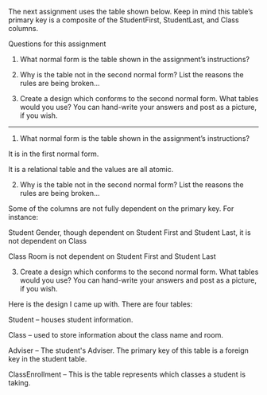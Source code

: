The next assignment uses the table shown below.  Keep in mind this table’s primary key is a composite of the StudentFirst, StudentLast, and Class columns.




Questions for this assignment
1. What normal form is the table shown in the assignment’s instructions?

2. Why is the table not in the second normal form? List the reasons the rules are being broken...

3. Create a design which conforms to the second normal form. What tables would you use? You can hand-write your answers and post as a picture, if you wish.


---------------------

1. What normal form is the table shown in the assignment’s instructions?

It is in the first normal form.

It is a relational table and the values are all atomic.

2. Why is the table not in the second normal form? List the reasons the rules are being broken...

Some of the columns are not fully dependent on the primary key. For instance:

Student Gender, though dependent on Student First and Student Last, it is not dependent on Class

Class Room is not dependent on Student First and Student Last

3. Create a design which conforms to the second normal form. What tables would you use? You can hand-write your answers and post as a picture, if you wish.

Here is the design I came up with.  There are four tables:

Student – houses student information.

Class – used to store information about the class name and room.

Adviser – The student's Adviser.  The primary key of this table is a foreign key in the student table.

ClassEnrollment – This is the table represents which classes a student is taking.